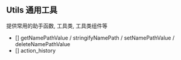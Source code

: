 ## Utils 通用工具

提供常用的助手函数, 工具类, 工具类组件等

- [] getNamePathValue / stringifyNamePath / setNamePathValue / deleteNamePathValue
- [] action_history